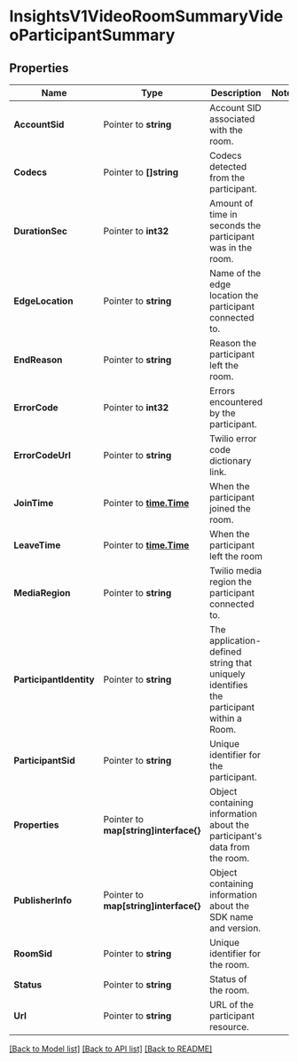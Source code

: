 # InsightsV1VideoRoomSummaryVideoParticipantSummary

## Properties

Name | Type | Description | Notes
------------ | ------------- | ------------- | -------------
**AccountSid** | Pointer to **string** | Account SID associated with the room. |
**Codecs** | Pointer to **[]string** | Codecs detected from the participant. |
**DurationSec** | Pointer to **int32** | Amount of time in seconds the participant was in the room. |
**EdgeLocation** | Pointer to **string** | Name of the edge location the participant connected to. |
**EndReason** | Pointer to **string** | Reason the participant left the room. |
**ErrorCode** | Pointer to **int32** | Errors encountered by the participant. |
**ErrorCodeUrl** | Pointer to **string** | Twilio error code dictionary link. |
**JoinTime** | Pointer to [**time.Time**](time.Time.md) | When the participant joined the room. |
**LeaveTime** | Pointer to [**time.Time**](time.Time.md) | When the participant left the room |
**MediaRegion** | Pointer to **string** | Twilio media region the participant connected to. |
**ParticipantIdentity** | Pointer to **string** | The application-defined string that uniquely identifies the participant within a Room. |
**ParticipantSid** | Pointer to **string** | Unique identifier for the participant. |
**Properties** | Pointer to **map[string]interface{}** | Object containing information about the participant's data from the room. |
**PublisherInfo** | Pointer to **map[string]interface{}** | Object containing information about the SDK name and version. |
**RoomSid** | Pointer to **string** | Unique identifier for the room. |
**Status** | Pointer to **string** | Status of the room. |
**Url** | Pointer to **string** | URL of the participant resource. |

[[Back to Model list]](../README.md#documentation-for-models) [[Back to API list]](../README.md#documentation-for-api-endpoints) [[Back to README]](../README.md)


